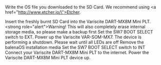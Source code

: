 Write the OS file you downloaded to the SD Card. We recommend using <a href=\"http://www.etcher.io/\">Etcher</a>.

Insert the freshly burnt SD Card into the Variscite DART-MX8M Mini PLT.
<strong role=\"alert\">Warning!</strong> This will also completely erase internal storage media, so please make a backup first
Set the SW7 BOOT SELECT switch to EXT. Power up the Variscite VAR-SOM-MX7.
The device is performing a shutdown. Please wait until all LEDs are off
Remove the balenaOS installation media
Set the SW7 BOOT SELECT switch to INT
Connect your Variscite DART-MX8M Mini PLT to the internet. Power the Variscite DART-MX8M Mini PLT device up.